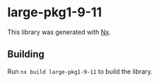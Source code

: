 # large-pkg1-9-11

This library was generated with [Nx](https://nx.dev).

## Building

Run `nx build large-pkg1-9-11` to build the library.
